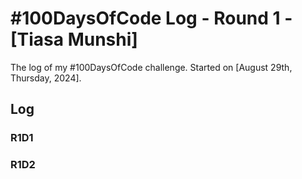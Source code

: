 # #100DaysOfCode Log - Round 1 - [Tiasa Munshi]

The log of my #100DaysOfCode challenge. Started on [August 29th, Thursday, 2024].

## Log

### R1D1 


### R1D2
